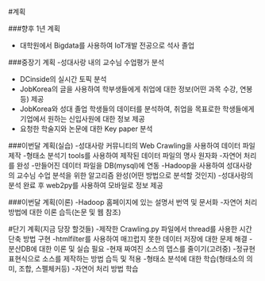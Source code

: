 #계획

###향후 1년 계획
  - 대학원에서 Bigdata를 사용하여 IoT개발 전공으로 석사 졸업

###중장기 계획
    -성대사랑 내의 교수님 수업평가 분석
  - DCinside의 실시간 토픽 분석
  - JobKorea의 글을 사용하여 학부생들에게 취업에 대한 정보(어떤 과목 수강, 연봉등) 제공
  - JobKorea와 성대 졸업 학생들의 데이터를 분석하여, 취업을 목표로한 학생들에게 기업에서 원하는 신입사원에 대한 정보 제공
  - 요청한 학술지와 논문에 대한 Key paper 분석

###이번달 계획(실습)
 -성대사랑 커뮤니티의 Web Crawling을 사용하여 데이터 파일 제작
 -형태소 분석기 tools를 사용하여 제작된 데이터 파일의 명사 원자화
 -자연어 처리를 완성
 -만들어진 데이터 파일을 DB(mysql)에 연동
 -Hadoop을 사용하여 성대사랑의 교수님 수업 분석을 위한 알고리즘 완성(어떤 방법으로 분석할 것인지)
 -성대사랑의 분석 완료 후 web2py를 사용하여 모바일로 정보 제공

###이번달 계획(이론)
 -Hadoop 홈페이지에 있는 설명서 번역 및 문서화
 -자연어 처리방법에 대한 이론 습득(논문 및 웹 참조)

#단기 계획(지금 당장 할것들)
 -제작한 Crawling.py 파일에서 thread를 사용한 시간 단축 방법 구현
 -htmlfilter를 사용하여 매끄럽지 못한 데이터 저장에 대한 문제 해결
 -분산DB에 대한 이론 및 실습 필요
 -현재 짜여진 소스의 뎁스를 줄이기(고려중)
 -정규현 표현식으로 소스를 제작하는 방법 습득 및 적용
 -형태소 분석에 대한 학습(형태소의 의미, 조합, 스펠체커등)
 -자연어 처리 방법 학습
